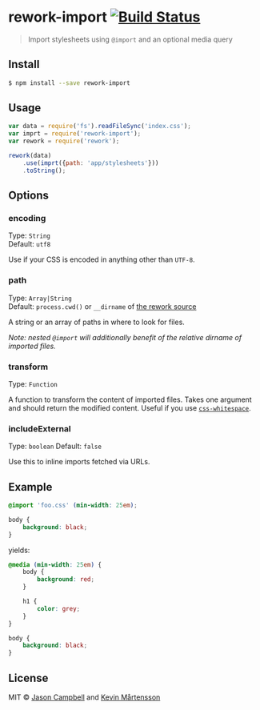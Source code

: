 # rework-import [![Build Status](http://img.shields.io/travis/reworkcss/rework-import.svg?style=flat)](https://travis-ci.org/reworkcss/rework-import)

> Import stylesheets using `@import` and an optional media query


## Install

```bash
$ npm install --save rework-import
```


## Usage

```js
var data = require('fs').readFileSync('index.css');
var imprt = require('rework-import');
var rework = require('rework');

rework(data)
	.use(imprt({path: 'app/stylesheets'}))
	.toString();
```


## Options

### encoding

Type: `String`  
Default: `utf8`

Use if your CSS is encoded in anything other than `UTF-8`.

### path

Type: `Array|String`  
Default: `process.cwd()` or `__dirname` of [the rework source](https://github.com/reworkcss/css#cssparsecode-options)

A string or an array of paths in where to look for files.

_Note: nested `@import` will additionally benefit of the relative dirname of imported files._

### transform

Type: `Function`  

A function to transform the content of imported files. Takes one argument and should return the modified content. Useful if you use [`css-whitespace`](https://github.com/reworkcss/css-whitespace).

### includeExternal

Type: `boolean`
Default: `false`

Use this to inline imports fetched via URLs.

## Example

```css
@import 'foo.css' (min-width: 25em);

body {
	background: black;
}
```

yields:

```css
@media (min-width: 25em) {
	body {
		background: red;
	}

	h1 {
		color: grey;
	}
}

body {
	background: black;
}
```


## License

MIT © [Jason Campbell](https://github.com/jxson) and [Kevin Mårtensson](http://github.com/kevva)
